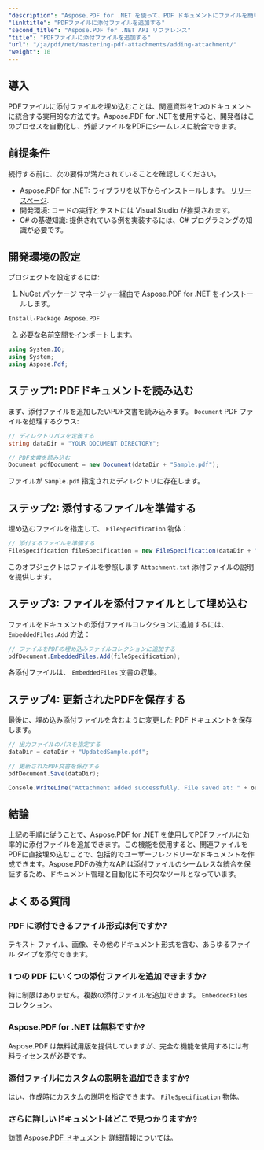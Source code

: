 ```yaml
---
"description": "Aspose.PDF for .NET を使って、PDF ドキュメントにファイルを簡単に添付する方法を学びましょう。ステップバイステップのガイドに従って、埋め込みファイルを使った PDF 機能を強化しましょう。"
"linktitle": "PDFファイルに添付ファイルを追加する"
"second_title": "Aspose.PDF for .NET API リファレンス"
"title": "PDFファイルに添付ファイルを追加する"
"url": "/ja/pdf/net/mastering-pdf-attachments/adding-attachment/"
"weight": 10
---
```


## 導入  

PDFファイルに添付ファイルを埋め込むことは、関連資料を1つのドキュメントに統合する実用的な方法です。Aspose.PDF for .NETを使用すると、開発者はこのプロセスを自動化し、外部ファイルをPDFにシームレスに統合できます。  

## 前提条件  

続行する前に、次の要件が満たされていることを確認してください。  

- Aspose.PDF for .NET: ライブラリを以下からインストールします。 [リリースページ](https://releases。aspose.com/pdf/net/).  
- 開発環境: コードの実行とテストには Visual Studio が推奨されます。  
- C# の基礎知識: 提供されている例を実装するには、C# プログラミングの知識が必要です。  

## 開発環境の設定  

プロジェクトを設定するには:  

1. NuGet パッケージ マネージャー経由で Aspose.PDF for .NET をインストールします。  
```bash
Install-Package Aspose.PDF
```  
2. 必要な名前空間をインポートします。  

```csharp
using System.IO;
using System;
using Aspose.Pdf;
``` 

## ステップ1: PDFドキュメントを読み込む  

まず、添付ファイルを追加したいPDF文書を読み込みます。 `Document` PDF ファイルを処理するクラス:  

```csharp
// ディレクトリパスを定義する
string dataDir = "YOUR DOCUMENT DIRECTORY";

// PDF文書を読み込む
Document pdfDocument = new Document(dataDir + "Sample.pdf");
```  

ファイルが `Sample.pdf` 指定されたディレクトリに存在します。  

## ステップ2: 添付するファイルを準備する  

埋め込むファイルを指定して、 `FileSpecification` 物体：  

```csharp
// 添付するファイルを準備する
FileSpecification fileSpecification = new FileSpecification(dataDir + "Attachment.txt", "Description of the attached file");
```  

このオブジェクトはファイルを参照します `Attachment.txt` 添付ファイルの説明を提供します。  

## ステップ3: ファイルを添付ファイルとして埋め込む  

ファイルをドキュメントの添付ファイルコレクションに追加するには、 `EmbeddedFiles.Add` 方法：  

```csharp
// ファイルをPDFの埋め込みファイルコレクションに追加する
pdfDocument.EmbeddedFiles.Add(fileSpecification);
```  

各添付ファイルは、 `EmbeddedFiles` 文書の収集。  

## ステップ4: 更新されたPDFを保存する  

最後に、埋め込み添付ファイルを含むように変更した PDF ドキュメントを保存します。  

```csharp
// 出力ファイルのパスを指定する
dataDir = dataDir + "UpdatedSample.pdf";

// 更新されたPDF文書を保存する
pdfDocument.Save(dataDir);

Console.WriteLine("Attachment added successfully. File saved at: " + outputFile);
```  

## 結論  

上記の手順に従うことで、Aspose.PDF for .NET を使用してPDFファイルに効率的に添付ファイルを追加できます。この機能を使用すると、関連ファイルをPDFに直接埋め込むことで、包括的でユーザーフレンドリーなドキュメントを作成できます。Aspose.PDFの強力なAPIは添付ファイルのシームレスな統合を保証するため、ドキュメント管理と自動化に不可欠なツールとなっています。  

## よくある質問  

### PDF に添付できるファイル形式は何ですか?  
テキスト ファイル、画像、その他のドキュメント形式を含む、あらゆるファイル タイプを添付できます。  

### 1 つの PDF にいくつの添付ファイルを追加できますか?  
特に制限はありません。複数の添付ファイルを追加できます。 `EmbeddedFiles` コレクション。  

### Aspose.PDF for .NET は無料ですか?  
Aspose.PDF は無料試用版を提供していますが、完全な機能を使用するには有料ライセンスが必要です。  

### 添付ファイルにカスタムの説明を追加できますか?  
はい、作成時にカスタムの説明を指定できます。 `FileSpecification` 物体。  

### さらに詳しいドキュメントはどこで見つかりますか?  
訪問 [Aspose.PDF ドキュメント](https://reference.aspose.com/pdf/net/) 詳細情報については。